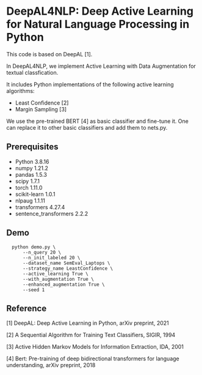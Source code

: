 # DeepAL4NLP: Deep Active Learning for Natural Language Processing in Python 

This code is based on DeepAL [1].

In DeepAL4NLP, we implement Active Learning with Data Augmentation for textual classfication. 

It includes Python implementations of the following active learning algorithms:

- Least Confidence [2]
- Margin Sampling [3]

We use the pre-trained BERT [4] as basic classifier and fine-tune it. One can replace it to other basic classifiers and add them to nets.py. 



## Prerequisites 

- Python                3.8.16
- numpy                 1.21.2
- pandas                1.5.3
- scipy                 1.7.1
- torch                 1.11.0
- scikit-learn          1.0.1
- nlpaug                1.1.11
- transformers          4.27.4
- sentence_transformers 2.2.2

## Demo 

```
  python demo.py \
      --n_query 20 \
      --n_init_labeled 20 \
      --dataset_name SemEval_Laptops \
      --strategy_name LeastConfidence \
      --active_learning True \
      --with_augmentation True \
      --enhanced_augmentation True \
      --seed 1
```


## Reference

[1] DeepAL: Deep Active Learning in Python, arXiv preprint, 2021

[2] A Sequential Algorithm for Training Text Classifiers, SIGIR, 1994

[3] Active Hidden Markov Models for Information Extraction, IDA, 2001

[4] Bert: Pre-training of deep bidirectional transformers for language understanding, arXiv preprint, 2018





